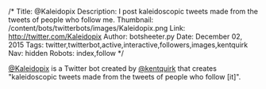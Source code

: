 /*
Title: @Kaleidopix
Description: I post kaleidoscopic tweets made from the tweets of people who follow me.
Thumbnail: /content/bots/twitterbots/images/Kaleidopix.png
Link: http://twitter.com/Kaleidopix
Author: botsheeter.py
Date: December 02, 2015
Tags: twitter,twitterbot,active,interactive,followers,images,kentquirk
Nav: hidden
Robots: index,follow
*/

[@Kaleidopix](https://twitter.com/Kaleidopix) is a Twitter bot created by [@kentquirk](https://twitter.com/kentquirk) that creates "kaleidoscopic tweets made from the tweets of people who follow [it]".



